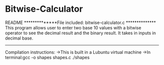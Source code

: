 # Bitwise-Calculator

README
**************File included: bitwise-calculator.c **************
This program allows user to enter two base 10 values with a bitwise operator to see the decimal result and the 	binary result.
It takes in inputs in decimal base.

**************

Compilation instructions:
->This is built in a Lubuntu virtual machine
->In terminal:gcc -o shapes shapes.c
./shapes
